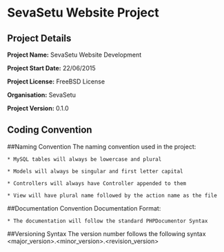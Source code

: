 SevaSetu Website Project
========================

Project Details
---------------
**Project Name:** SevaSetu Website Development

**Project Start Date:** 22/06/2015

**Project License:** FreeBSD License

**Organisation:** SevaSetu

**Project Version:** 0.1.0


Coding Convention
-----------------
##Naming Convention
The naming convention used in the project:

    * MySQL tables will always be lowercase and plural

    * Models will always be singular and first letter capital

    * Controllers will always have Controller appended to them

    * View will have plural name followed by the action name as the file


##Documentation Convention
Documentation Format:

    * The documentation will follow the standard PHPDocumentor Syntax


##Versioning Syntax
    The version number follows the following syntax <major_version>.<minor_version>.<revision_version>